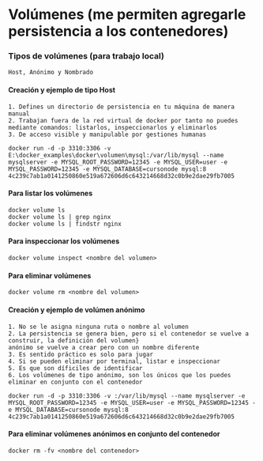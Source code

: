 # Volúmenes (me permiten agregarle persistencia a los contenedores)

### Tipos de volúmenes (para trabajo local)

```
Host, Anónimo y Nombrado
```

#### Creación y ejemplo de tipo Host

```
1. Defines un directorio de persistencia en tu máquina de manera manual
2. Trabajan fuera de la red virtual de docker por tanto no puedes mediante comandos: listarlos, inspeccionarlos y eliminarlos
3. De acceso visible y manipulable por gestiones humanas

docker run -d -p 3310:3306 -v E:\docker_examples\docker\volumen\mysql:/var/lib/mysql --name mysqlserver -e MYSQL_ROOT_PASSWORD=12345 -e MYSQL_USER=user -e MYSQL_PASSWORD=12345 -e MYSQL_DATABASE=cursonode mysql:8
4c239c7ab1a0141250860e519a672606d6c643214668d32c0b9e2dae29fb7005
```

#### Para listar los volúmenes

```
docker volume ls
docker volume ls | grep nginx
docker volume ls | findstr nginx
```

#### Para inspeccionar los volúmenes

```
docker volume inspect <nombre del volumen>
```

#### Para eliminar volúmenes

```
docker volume rm <nombre del volumen>
```

#### Creación y ejemplo de volúmen anónimo

```
1. No se le asigna ninguna ruta o nombre al volumen
2. La persistencia se genera bien, pero si el contenedor se vuelve a construir, la definición del volumen}
anónimo se vuelve a crear pero con un nombre diferente
3. Es sentido práctico es solo para jugar
4. Si se pueden eliminar por terminal, listar e inspeccionar
5. Es que son díficiles de identificar
6. Los volúmenes de tipo anónimo, son los únicos que los puedes eliminar en conjunto con el contenedor

docker run -d -p 3310:3306 -v :/var/lib/mysql --name mysqlserver -e MYSQL_ROOT_PASSWORD=12345 -e MYSQL_USER=user -e MYSQL_PASSWORD=12345 -e MYSQL_DATABASE=cursonode mysql:8
4c239c7ab1a0141250860e519a672606d6c643214668d32c0b9e2dae29fb7005
```

#### Para eliminar volúmenes anónimos en conjunto del contenedor

```
docker rm -fv <nombre del contenedor>
```
